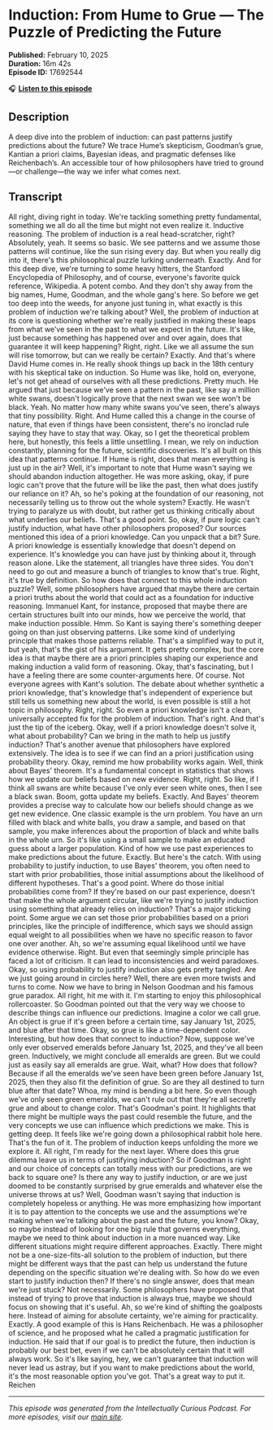 # Induction: From Hume to Grue — The Puzzle of Predicting the Future

**Published:** February 10, 2025  
**Duration:** 16m 42s  
**Episode ID:** 17692544

🎧 **[Listen to this episode](https://intellectuallycurious.buzzsprout.com/2529712/episodes/17692544-induction-from-hume-to-grue-—-the-puzzle-of-predicting-the-future)**

## Description

A deep dive into the problem of induction: can past patterns justify predictions about the future? We trace Hume’s skepticism, Goodman’s grue, Kantian a priori claims, Bayesian ideas, and pragmatic defenses like Reichenbach’s. An accessible tour of how philosophers have tried to ground—or challenge—the way we infer what comes next.

## Transcript

All right, diving right in today. We're tackling something pretty fundamental, something we all do all the time but might not even realize it. Inductive reasoning. The problem of induction is a real head-scratcher, right? Absolutely, yeah. It seems so basic. We see patterns and we assume those patterns will continue, like the sun rising every day. But when you really dig into it, there's this philosophical puzzle lurking underneath. Exactly. And for this deep dive, we're turning to some heavy hitters, the Stanford Encyclopedia of Philosophy, and of course, everyone's favorite quick reference, Wikipedia. A potent combo. And they don't shy away from the big names, Hume, Goodman, and the whole gang's here. So before we get too deep into the weeds, for anyone just tuning in, what exactly is this problem of induction we're talking about? Well, the problem of induction at its core is questioning whether we're really justified in making these leaps from what we've seen in the past to what we expect in the future. It's like, just because something has happened over and over again, does that guarantee it will keep happening? Right, right. Like we all assume the sun will rise tomorrow, but can we really be certain? Exactly. And that's where David Hume comes in. He really shook things up back in the 18th century with his skeptical take on induction. So Hume was like, hold on, everyone, let's not get ahead of ourselves with all these predictions. Pretty much. He argued that just because we've seen a pattern in the past, like say a million white swans, doesn't logically prove that the next swan we see won't be black. Yeah. No matter how many white swans you've seen, there's always that tiny possibility. Right. And Hume called this a change in the course of nature, that even if things have been consistent, there's no ironclad rule saying they have to stay that way. Okay, so I get the theoretical problem here, but honestly, this feels a little unsettling. I mean, we rely on induction constantly, planning for the future, scientific discoveries. It's all built on this idea that patterns continue. If Hume is right, does that mean everything is just up in the air? Well, it's important to note that Hume wasn't saying we should abandon induction altogether. He was more asking, okay, if pure logic can't prove that the future will be like the past, then what does justify our reliance on it? Ah, so he's poking at the foundation of our reasoning, not necessarily telling us to throw out the whole system? Exactly. He wasn't trying to paralyze us with doubt, but rather get us thinking critically about what underlies our beliefs. That's a good point. So, okay, if pure logic can't justify induction, what have other philosophers proposed? Our sources mentioned this idea of a priori knowledge. Can you unpack that a bit? Sure. A priori knowledge is essentially knowledge that doesn't depend on experience. It's knowledge you can have just by thinking about it, through reason alone. Like the statement, all triangles have three sides. You don't need to go out and measure a bunch of triangles to know that's true. Right, it's true by definition. So how does that connect to this whole induction puzzle? Well, some philosophers have argued that maybe there are certain a priori truths about the world that could act as a foundation for inductive reasoning. Immanuel Kant, for instance, proposed that maybe there are certain structures built into our minds, how we perceive the world, that make induction possible. Hmm. So Kant is saying there's something deeper going on than just observing patterns. Like some kind of underlying principle that makes those patterns reliable. That's a simplified way to put it, but yeah, that's the gist of his argument. It gets pretty complex, but the core idea is that maybe there are a priori principles shaping our experience and making induction a valid form of reasoning. Okay, that's fascinating, but I have a feeling there are some counter-arguments here. Of course. Not everyone agrees with Kant's solution. The debate about whether synthetic a priori knowledge, that's knowledge that's independent of experience but still tells us something new about the world, is even possible is still a hot topic in philosophy. Right, right. So even a priori knowledge isn't a clean, universally accepted fix for the problem of induction. That's right. And that's just the tip of the iceberg. Okay, well if a priori knowledge doesn't solve it, what about probability? Can we bring in the math to help us justify induction? That's another avenue that philosophers have explored extensively. The idea is to see if we can find an a priori justification using probability theory. Okay, remind me how probability works again. Well, think about Bayes' theorem. It's a fundamental concept in statistics that shows how we update our beliefs based on new evidence. Right, right. So like, if I think all swans are white because I've only ever seen white ones, then I see a black swan. Boom, gotta update my beliefs. Exactly. And Bayes' theorem provides a precise way to calculate how our beliefs should change as we get new evidence. One classic example is the urn problem. You have an urn filled with black and white balls, you draw a sample, and based on that sample, you make inferences about the proportion of black and white balls in the whole urn. So it's like using a small sample to make an educated guess about a larger population. Kind of how we use past experiences to make predictions about the future. Exactly. But here's the catch. With using probability to justify induction, to use Bayes' theorem, you often need to start with prior probabilities, those initial assumptions about the likelihood of different hypotheses. That's a good point. Where do those initial probabilities come from? If they're based on our past experience, doesn't that make the whole argument circular, like we're trying to justify induction using something that already relies on induction? That's a major sticking point. Some argue we can set those prior probabilities based on a priori principles, like the principle of indifference, which says we should assign equal weight to all possibilities when we have no specific reason to favor one over another. Ah, so we're assuming equal likelihood until we have evidence otherwise. Right. But even that seemingly simple principle has faced a lot of criticism. It can lead to inconsistencies and weird paradoxes. Okay, so using probability to justify induction also gets pretty tangled. Are we just going around in circles here? Well, there are even more twists and turns to come. Now we have to bring in Nelson Goodman and his famous grue paradox. All right, hit me with it. I'm starting to enjoy this philosophical rollercoaster. So Goodman pointed out that the very way we choose to describe things can influence our predictions. Imagine a color we call grue. An object is grue if it's green before a certain time, say January 1st, 2025, and blue after that time. Okay, so grue is like a time-dependent color. Interesting, but how does that connect to induction? Now, suppose we've only ever observed emeralds before January 1st, 2025, and they've all been green. Inductively, we might conclude all emeralds are green. But we could just as easily say all emeralds are grue. Wait, what? How does that follow? Because if all the emeralds we've seen have been green before January 1st, 2025, then they also fit the definition of grue. So are they all destined to turn blue after that date? Whoa, my mind is bending a bit here. So even though we've only seen green emeralds, we can't rule out that they're all secretly grue and about to change color. That's Goodman's point. It highlights that there might be multiple ways the past could resemble the future, and the very concepts we use can influence which predictions we make. This is getting deep. It feels like we're going down a philosophical rabbit hole here. That's the fun of it. The problem of induction keeps unfolding the more we explore it. All right, I'm ready for the next layer. Where does this grue dilemma leave us in terms of justifying induction? So if Goodman is right and our choice of concepts can totally mess with our predictions, are we back to square one? Is there any way to justify induction, or are we just doomed to be constantly surprised by grue emeralds and whatever else the universe throws at us? Well, Goodman wasn't saying that induction is completely hopeless or anything. He was more emphasizing how important it is to pay attention to the concepts we use and the assumptions we're making when we're talking about the past and the future, you know? Okay, so maybe instead of looking for one big rule that governs everything, maybe we need to think about induction in a more nuanced way. Like different situations might require different approaches. Exactly. There might not be a one-size-fits-all solution to the problem of induction, but there might be different ways that the past can help us understand the future depending on the specific situation we're dealing with. So how do we even start to justify induction then? If there's no single answer, does that mean we're just stuck? Not necessarily. Some philosophers have proposed that instead of trying to prove that induction is always true, maybe we should focus on showing that it's useful. Ah, so we're kind of shifting the goalposts here. Instead of aiming for absolute certainty, we're aiming for practicality. Exactly. A good example of this is Hans Reichenbach. He was a philosopher of science, and he proposed what he called a pragmatic justification for induction. He said that if our goal is to predict the future, then induction is probably our best bet, even if we can't be absolutely certain that it will always work. So it's like saying, hey, we can't guarantee that induction will never lead us astray, but if you want to make predictions about the world, it's the most reasonable option you've got. That's a great way to put it. Reichen

---
*This episode was generated from the Intellectually Curious Podcast. For more episodes, visit our [main site](https://intellectuallycurious.buzzsprout.com).*

